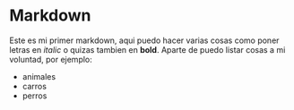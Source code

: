 # Markdown

Este es mi primer markdown, aqui puedo hacer varias cosas como poner letras en *italic* o quizas tambien en **bold**. Aparte de puedo listar cosas a mi voluntad, por ejemplo:

* animales
* carros
* perros